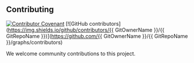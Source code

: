 ## Contributing

[![Contributor Covenant](https://img.shields.io/badge/contributor%20covenant-v1.4-ff69b4.svg)](.github/CONTRIBUTING_DOC/CODE_OF_CONDUCT.md)
[![GitHub contributors](https://img.shields.io/github/contributors/{{ GitOwnerName }}/{{ GitRepoName }})](https://github.com/{{
GitOwnerName }}/{{ GitRepoName }}/graphs/contributors)

We welcome community contributions to this project.
